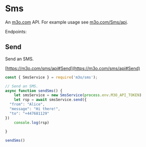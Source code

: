 # Sms

An [m3o.com](https://m3o.com) API. For example usage see [m3o.com/Sms/api](https://m3o.com/Sms/api).

Endpoints:

## Send

Send an SMS.


[https://m3o.com/sms/api#Send](https://m3o.com/sms/api#Send)

```js
const { SmsService } = require('m3o/sms');

// Send an SMS.
async function sendSms() {
	let smsService = new SmsService(process.env.M3O_API_TOKEN)
	let rsp = await smsService.send({
  "from": "Alice",
  "message": "Hi there!",
  "to": "+447681129"
})
	console.log(rsp)
	
}

sendSms()
```
